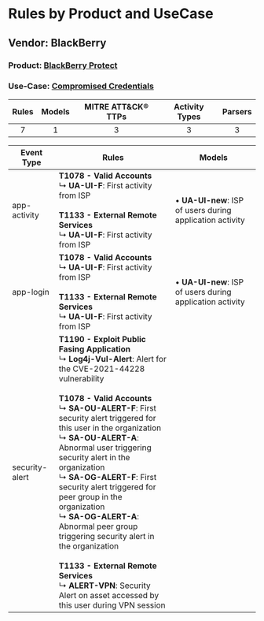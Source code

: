 Rules by Product and UseCase
============================
Vendor: BlackBerry
------------------
### Product: [BlackBerry Protect](../ds_blackberry_blackberry_protect.md)
### Use-Case: [Compromised Credentials](../../../../UseCases/uc_compromised_credentials.md)

| Rules | Models | MITRE ATT&CK® TTPs | Activity Types | Parsers |
|:-----:|:------:|:------------------:|:--------------:|:-------:|
|   7   |   1    |         3          |       3        |    3    |

| Event Type     | Rules    | Models    |
| ---- | ---- | ---- |
| app-activity   | <b>T1078 - Valid Accounts</b><br> ↳ <b>UA-UI-F</b>: First activity from ISP<br><br><b>T1133 - External Remote Services</b><br> ↳ <b>UA-UI-F</b>: First activity from ISP    |  • <b>UA-UI-new</b>: ISP of users during application activity |
| app-login      | <b>T1078 - Valid Accounts</b><br> ↳ <b>UA-UI-F</b>: First activity from ISP<br><br><b>T1133 - External Remote Services</b><br> ↳ <b>UA-UI-F</b>: First activity from ISP    |  • <b>UA-UI-new</b>: ISP of users during application activity |
| security-alert | <b>T1190 - Exploit Public Fasing Application</b><br> ↳ <b>Log4j-Vul-Alert</b>: Alert for the CVE-2021-44228 vulnerability<br><br><b>T1078 - Valid Accounts</b><br> ↳ <b>SA-OU-ALERT-F</b>: First security alert triggered for this user in the organization<br> ↳ <b>SA-OU-ALERT-A</b>: Abnormal user triggering security alert in the organization<br> ↳ <b>SA-OG-ALERT-F</b>: First security alert triggered for peer group in the organization<br> ↳ <b>SA-OG-ALERT-A</b>: Abnormal peer group triggering security alert in the organization<br><br><b>T1133 - External Remote Services</b><br> ↳ <b>ALERT-VPN</b>: Security Alert on asset accessed by this user during VPN session |    |